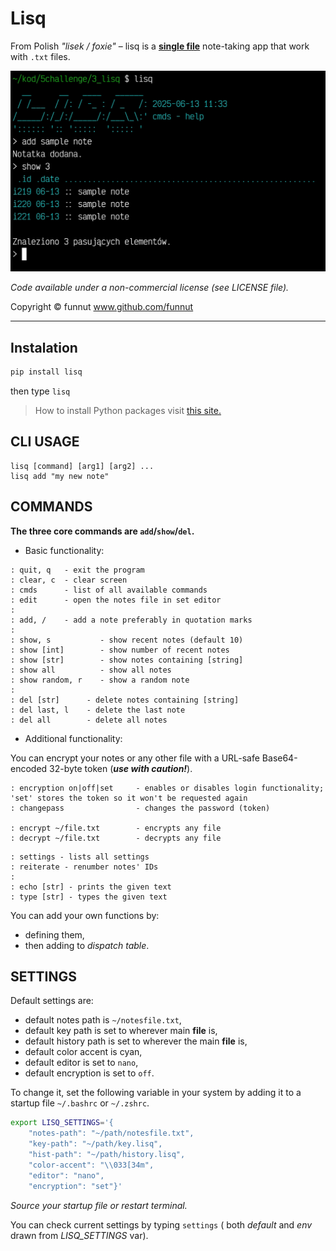 # Lisq

From Polish *"lisek / foxie"* – lisq is a [**single file**](https://github.com/funnut/Lisq/blob/main/lisq/lisq.py) note-taking app that work with `.txt` files.

![Zrzut ekranu](https://raw.githubusercontent.com/funnut/Lisq/refs/heads/dev/screenshot.jpg)

*Code available under a non-commercial license (see LICENSE file).*

Copyright © funnut www.github.com/funnut

---

## Instalation

```bash
pip install lisq
```

then type `lisq`

> How to install Python packages visit [this site.](https://packaging.python.org/en/latest/tutorials/installing-packages/)

## CLI USAGE

```
lisq [command] [arg1] [arg2] ...
lisq add "my new note"
```

## COMMANDS

**The three core commands are `add`/`show`/`del`.**

* Basic functionality:
```
: quit, q   - exit the program
: clear, c  - clear screen
: cmds      - list of all available commands
: edit      - open the notes file in set editor
:
: add, /    - add a note preferably in quotation marks
:
: show, s           - show recent notes (default 10)
: show [int]        - show number of recent notes
: show [str]        - show notes containing [string]
: show all          - show all notes
: show random, r    - show a random note
:
: del [str]      - delete notes containing [string]
: del last, l    - delete the last note
: del all        - delete all notes
```

* Additional functionality:

You can encrypt your notes or any other file with a URL-safe Base64-encoded 32-byte token (***use with caution!***).
```
: encryption on|off|set     - enables or disables login functionality; 'set' stores the token so it won't be requested again
: changepass                - changes the password (token)

: encrypt ~/file.txt        - encrypts any file
: decrypt ~/file.txt        - decrypts any file
```
```
: settings - lists all settings
: reiterate - renumber notes' IDs
:
: echo [str] - prints the given text
: type [str] - types the given text
```

You can add your own functions by:
+ defining them,
+ then adding to *dispatch table*.

## SETTINGS

Default settings are:
   * default notes path is `~/notesfile.txt`,
   * default key path is set to wherever main __file__ is,
   * default history path is set to wherever the main __file__ is,
   * default color accent is cyan,
   * default editor is set to `nano`,
   * default encryption is set to `off`.

To change it, set the following variable in your system by adding it to a startup file `~/.bashrc` or `~/.zshrc`.

```bash
export LISQ_SETTINGS='{
    "notes-path": "~/path/notesfile.txt",
    "key-path": "~/path/key.lisq",
    "hist-path": "~/path/history.lisq",
    "color-accent": "\\033[34m",
    "editor": "nano",
    "encryption": "set"}'
```

*Source your startup file or restart terminal.*

You can check current settings by typing `settings` ( both *default* and *env* drawn from *LISQ_SETTINGS* var).
